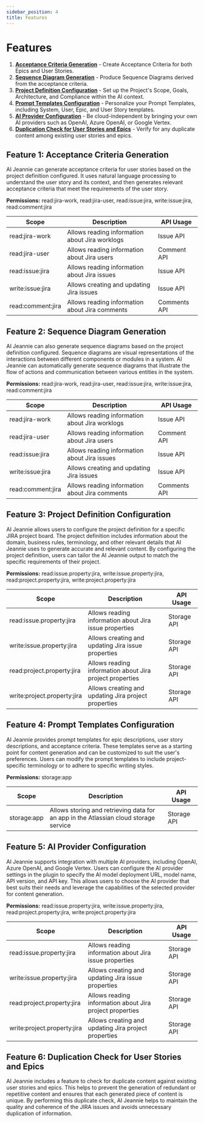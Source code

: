 ```yaml
---
sidebar_position: 4
title: Features
---
```


# Features

1. [**Acceptance Criteria Generation**](#feature-1-acceptance-criteria-generation) - Create Acceptance Criteria for both Epics and User Stories.
2. [**Sequence Diagram Generation**](#feature-2-sequence-diagram-generation) - Produce Sequence Diagrams derived from the acceptance criteria.
3. [**Project Definition Configuration**](#feature-3-project-definition-configuration) - Set up the Project's Scope, Goals, Architecture, and Compliance within the AI context.
4. [**Prompt Templates Configuration**](#feature-4-prompt-templates-configuration) - Personalize your Prompt Templates, including System, User, Epic, and User Story templates.
5. [**AI Provider Configuration**](#feature-5-ai-provider-configuration) - Be cloud-independent by bringing your own AI providers such as OpenAI, Azure OpenAI, or Google Vertex.
6. [**Duplication Check for User Stories and Epics**](#feature-6-duplication-check-for-user-stories-and-epics) - Verify for any duplicate content among existing user stories and epics.

## Feature 1: Acceptance Criteria Generation

AI Jeannie can generate acceptance criteria for user stories based on the project definition configured. It uses natural language processing to understand the user story and its context, and then generates relevant acceptance criteria that meet the requirements of the user story.

**Permissions:** read:jira-work, read:jira-user, read:issue:jira, write:issue:jira, read:comment:jira

| Scope | Description | API Usage |
| --- | --- | --- |
| read:jira-work | Allows reading information about Jira worklogs | Issue API |
| read:jira-user | Allows reading information about Jira users | Comment API |
| read:issue:jira | Allows reading information about Jira issues |  Issue API|
| write:issue:jira | Allows creating and updating Jira issues | Issue API |
| read:comment:jira | Allows reading information about Jira comments | Comments API |

## Feature 2: Sequence Diagram Generation

AI Jeannie can also generate sequence diagrams based on the project definition configured. Sequence diagrams are visual representations of the interactions between different components or modules in a system. AI Jeannie can automatically generate sequence diagrams that illustrate the flow of actions and communication between various entities in the system.

**Permissions:** read:jira-work, read:jira-user, read:issue:jira, write:issue:jira, read:comment:jira

| Scope | Description | API Usage |
| --- | --- | --- |
| read:jira-work | Allows reading information about Jira worklogs | Issue API |
| read:jira-user | Allows reading information about Jira users | Comment API |
| read:issue:jira | Allows reading information about Jira issues |  Issue API|
| write:issue:jira | Allows creating and updating Jira issues | Issue API |
| read:comment:jira | Allows reading information about Jira comments | Comments API |

## Feature 3: Project Definition Configuration
AI Jeannie allows users to configure the project definition for a specific JIRA project board. The project definition includes information about the domain, business rules, terminology, and other relevant details that AI Jeannie uses to generate accurate and relevant content. By configuring the project definition, users can tailor the AI Jeannie output to match the specific requirements of their project.

**Permissions:** read:issue.property:jira, write:issue.property:jira, read:project.property:jira, write:project.property:jira

| Scope | Description | API Usage |
| --- | --- | --- |
| read:issue.property:jira | Allows reading information about Jira issue properties | Storage API |
| write:issue.property:jira | Allows creating and updating Jira issue properties | Storage API |
| read:project.property:jira | Allows reading information about Jira project properties | Storage API |
| write:project.property:jira | Allows creating and updating Jira project properties | Storage API |

## Feature 4: Prompt Templates Configuration
AI Jeannie provides prompt templates for epic descriptions, user story descriptions, and acceptance criteria. These templates serve as a starting point for content generation and can be customized to suit the user's preferences. Users can modify the prompt templates to include project-specific terminology or to adhere to specific writing styles.

**Permissions:** storage:app

| Scope | Description | API Usage |
| --- | --- | --- |
| storage:app | Allows storing and retrieving data for an app in the Atlassian cloud storage service | Storage API |

## Feature 5: AI Provider Configuration
AI Jeannie supports integration with multiple AI providers, including OpenAI, Azure OpenAI, and Google Vertex. Users can configure the AI provider settings in the plugin to specify the AI model deployment URL, model name, API version, and API key. This allows users to choose the AI provider that best suits their needs and leverage the capabilities of the selected provider for content generation.

**Permissions:** read:issue.property:jira, write:issue.property:jira, read:project.property:jira, write:project.property:jira

| Scope | Description | API Usage |
| --- | --- | --- |
| read:issue.property:jira | Allows reading information about Jira issue properties | Storage API |
| write:issue.property:jira | Allows creating and updating Jira issue properties | Storage API |
| read:project.property:jira | Allows reading information about Jira project properties | Storage API |
| write:project.property:jira | Allows creating and updating Jira project properties | Storage API |

## Feature 6: Duplication Check for User Stories and Epics
AI Jeannie includes a feature to check for duplicate content against existing user stories and epics. This helps to prevent the generation of redundant or repetitive content and ensures that each generated piece of content is unique. By performing this duplicate check, AI Jeannie helps to maintain the quality and coherence of the JIRA issues and avoids unnecessary duplication of information.